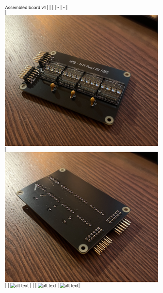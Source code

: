Assembled board v1 
|   |   |
| - | - |  
| ![alt text](IMG_5872.jpeg)  | ![alt text](IMG_5873.jpeg) |
| ![alt text](Software/hpdl-1414-arduino/IMG_5860.png) | |
| ![alt text](image.png) | ![alt text](image-1.png)|